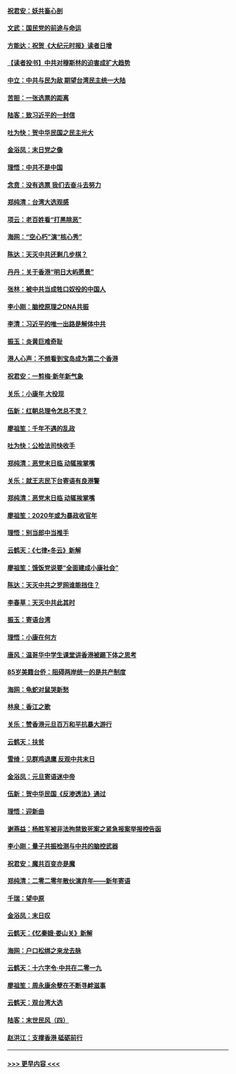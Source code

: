 #### [祝君安：妖共畜心剖](../pages/nsc993/n11794273.md?t=01160311) 
#### [文武：国民党的前途与命运](../pages/nsc993/n11794198.md?t=01160311) 
#### [方能达：祝贺《大纪元时报》读者日增](../pages/nsc993/n11793807.md?t=01160311) 
#### [【读者投书】中共对穆斯林的迫害成扩大趋势](../pages/nsc993/n11791371.md?t=01160311) 
#### [中立：中共与民为敌 期望台湾民主统一大陆](../pages/nsc993/n11790392.md?t=01160311) 
#### [苦胆：一张选票的距离](../pages/nsc993/n11788914.md?t=01160311) 
#### [陆客：致习近平的一封信](../pages/nsc993/n11788867.md?t=01160311) 
#### [吐为快：贺中华民国之民主光大](../pages/nsc993/n11788618.md?t=01160311) 
#### [金浴凤：末日党之像](../pages/nsc993/n11787475.md?t=01160311) 
#### [理悟：中共不是中国](../pages/nsc993/n11787463.md?t=01160311) 
#### [念贲：没有选票  我们去奋斗去努力](../pages/nsc993/n11787398.md?t=01160311) 
#### [郑纯清：台湾大选观感](../pages/nsc993/n11786210.md?t=01160311) 
#### [项云：老百姓看“打黑除恶”](../pages/nsc993/n11785398.md?t=01160311) 
#### [海网：“空心朽”演“核心秀”](../pages/nsc993/n11783874.md?t=01160311) 
#### [陈达：天灭中共还剩几步棋？](../pages/nsc993/n11783719.md?t=01160311) 
#### [丹丹：关于香港“明日大屿愿景”](../pages/nsc993/n11783273.md?t=01160311) 
#### [张林：被中共当成牲口奴役的中国人](../pages/nsc993/n11782397.md?t=01160311) 
#### [李小刚：脑控原理之DNA共振](../pages/nsc993/n11780962.md?t=01160311) 
#### [李清：习近平的唯一出路是解体中共](../pages/nsc993/n11780866.md?t=01160311) 
#### [振玉：炎黄巨难奇耻](../pages/nsc993/n11779632.md?t=01160311) 
#### [港人心声：不想看到宝岛成为第二个香港](../pages/nsc993/n11778817.md?t=01160311) 
#### [祝君安：一剪梅‧新年新气象](../pages/nsc993/n11776340.md?t=01160311) 
#### [关乐：小康年 大役现](../pages/nsc993/n11774213.md?t=01160311) 
#### [伍新：红朝总理令怎总不灵？](../pages/nsc993/n11770813.md?t=01160311) 
#### [廖祖笙：千年不遇的乱政](../pages/nsc993/n11770373.md?t=01160311) 
#### [吐为快：公检法司快收手](../pages/nsc993/n11770359.md?t=01160311) 
#### [郑纯清：恶党末日临 动辄挨掌嘴](../pages/nsc993/n11769912.md?t=01160311) 
#### [关乐：就王志民下台寄语有良港警](../pages/nsc993/n11769903.md?t=01160311) 
#### [郑纯清：恶党末日临 动辄挨掌嘴](../pages/nsc993/n11769356.md?t=01160311) 
#### [廖祖笙：2020年或为暴政收官年](../pages/nsc993/n11768216.md?t=01160311) 
#### [理悟：别当郎中当推手](../pages/nsc993/n11768243.md?t=01160311) 
#### [云鹤天：《七律▪冬云》新解](../pages/nsc993/n11768204.md?t=01160311) 
#### [廖祖笙：饿饭党说要“全面建成小康社会”](../pages/nsc993/n11767482.md?t=01160311) 
#### [陈达：天灭中共之罗网谁能挡住？](../pages/nsc993/n11767465.md?t=01160311) 
#### [李春草：天灭中共此其时](../pages/nsc993/n11767452.md?t=01160311) 
#### [振玉：寄语台湾](../pages/nsc993/n11767432.md?t=01160311) 
#### [理悟：小康在何方](../pages/nsc993/n11767394.md?t=01160311) 
#### [唐风：温哥华中学生课堂讲香港被踢下体之思考](../pages/nsc993/n11766848.md?t=01160311) 
#### [85岁美籍台侨：阻碍两岸统一的是共产制度](../pages/nsc993/n11765043.md?t=01160311) 
#### [海网：龟蛇对鼠哭新愁](../pages/nsc993/n11764895.md?t=01160311) 
#### [林泉：香江之歌](../pages/nsc993/n11764415.md?t=01160311) 
#### [关乐：赞香港元旦百万和平抗暴大游行](../pages/nsc993/n11764382.md?t=01160311) 
#### [云鹤天：扶贫](../pages/nsc993/n11764245.md?t=01160311) 
#### [雪绮：见群鸡退鹰  反观中共末日](../pages/nsc993/n11762112.md?t=01160311) 
#### [金浴凤：元旦寄语迷中帝](../pages/nsc993/n11761788.md?t=01160311) 
#### [伍新：贺中华民国《反渗透法》通过](../pages/nsc993/n11761994.md?t=01160311) 
#### [理悟：迎新曲](../pages/nsc993/n11761152.md?t=01160311) 
#### [谢燕益：杨胜军被非法拘禁致死案之紧急报案举报控告函](../pages/nsc993/n11756134.md?t=01160311) 
#### [李小刚：量子共振检测与中共的脑控武器](../pages/nsc993/n11754518.md?t=01160311) 
#### [祝君安：魔共百变亦是魔](../pages/nsc993/n11754469.md?t=01160311) 
#### [郑纯清：二零二零年散伙演弃年——新年寄语](../pages/nsc993/n11754195.md?t=01160311) 
#### [千瑞：望中原](../pages/nsc993/n11754159.md?t=01160311) 
#### [金浴凤：末日叹](../pages/nsc993/n11752359.md?t=01160311) 
#### [云鹤天：《忆秦娥‧娄山关》新解](../pages/nsc993/n11752348.md?t=01160311) 
#### [海网：户口松绑之来龙去脉](../pages/nsc993/n11752328.md?t=01160311) 
#### [云鹤天：十六字令‧中共在二零一九](../pages/nsc993/n11752305.md?t=01160311) 
#### [廖祖笙：周永康余孽在不断寻衅滋事](../pages/nsc993/n11751013.md?t=01160311) 
#### [云鹤天：观台湾大选](../pages/nsc993/n11751007.md?t=01160311) 
#### [陆客：末世民风（四）](../pages/nsc993/n11749203.md?t=01160311) 
#### [赵洪江：支撑香港 砥砺前行](../pages/nsc993/n11748482.md?t=01160311) 

----
#### [ >>> 更早内容 <<< ](../indexes/nsc993-earlier.md)
